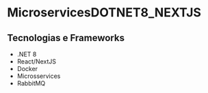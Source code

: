 # MicroservicesDOTNET8_NEXTJS

## Tecnologias e Frameworks
 - .NET 8
 - React/NextJS
 - Docker
 - Microsservices
 - RabbitMQ
